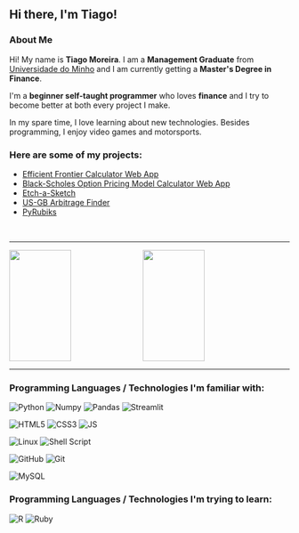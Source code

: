 ## Hi there, I'm Tiago!

### About Me

Hi! My name is **Tiago Moreira**. I am a **Management Graduate** from [Universidade do Minho](https://www.uminho.pt/PT) and I am currently getting a **Master's Degree in Finance**. 

I'm a **beginner self-taught programmer** who loves **finance** and I try to become better at both every project I make.

In my spare time, I love learning about new technologies. Besides programming, I enjoy video games and motorsports.

### Here are some of my projects:
<ul>
  <li><a href="https://tfsm00-markowitz-efficient-frontier-efficient-frontier-foagx5.streamlit.app/" target="_blank" rel="noopener"><span>Efficient Frontier Calculator Web App</span></a></li>
  <li><a href="https://tfsm00-black-scholes-calculator-bsm-streamlit-rm6hsi.streamlit.app/" target="_blank" rel="noopener"><span>Black-Scholes Option Pricing Model Calculator Web App</span></a></li>
  <li><a href="https://tfsm00.github.io/Etch-a-Sketch/" target="_blank" rel="noopener"><span>Etch-a-Sketch</span></a></li>
  <li><a href="https://github.com/TFSM00/US-GB-Arbitrage-Finder" target="_blank" rel="noopener"><span>US-GB Arbitrage Finder</span></a></li>
  <li><a href="https://github.com/TFSM00/PyRubiks" target="_blank" rel="noopener"><span>PyRubiks</span></a></li>
</ul>
<br>

---

<img align="left" height="200" width="47%" src="https://github-readme-stats.vercel.app/api?username=tfsm00&theme=algolia" />
<img height="200" width="47%" src="https://github-readme-stats.vercel.app/api/top-langs/?username=tfsm00&layout=compact" />

---

### Programming Languages / Technologies I'm familiar with:
![Python](https://img.shields.io/badge/Python-FFD43B?style=for-the-badge&logo=python&logoColor=blue)
![Numpy](https://img.shields.io/badge/Numpy-777BB4?style=for-the-badge&logo=numpy&logoColor=white)
![Pandas](https://img.shields.io/badge/Pandas-2C2D72?style=for-the-badge&logo=pandas&logoColor=white)
![Streamlit](https://img.shields.io/badge/Streamlit-FF4B4B?style=for-the-badge&logo=Streamlit&logoColor=white)

![HTML5](https://img.shields.io/badge/HTML5-E34F26?style=for-the-badge&logo=html5&logoColor=white)
![CSS3](https://img.shields.io/badge/CSS3-1572B6?style=for-the-badge&logo=css3&logoColor=white)
![JS](https://img.shields.io/badge/JavaScript-323330?style=for-the-badge&logo=javascript&logoColor=F7DF1E)

![Linux](https://img.shields.io/badge/Linux-FCC624?style=for-the-badge&logo=linux&logoColor=black)
![Shell Script](https://img.shields.io/badge/Shell_Script-121011?style=for-the-badge&logo=gnu-bash&logoColor=white)

![GitHub](https://img.shields.io/badge/GitHub-100000?style=for-the-badge&logo=github&logoColor=white)
![Git](https://img.shields.io/badge/GIT-E44C30?style=for-the-badge&logo=git&logoColor=white)

![MySQL](https://img.shields.io/badge/MySQL-005C84?style=for-the-badge&logo=mysql&logoColor=white)

### Programming Languages / Technologies I'm trying to learn:

![R](https://img.shields.io/badge/R-276DC3?style=for-the-badge&logo=r&logoColor=white)
![Ruby](https://img.shields.io/badge/Ruby-CC342D?style=for-the-badge&logo=ruby&logoColor=white)
